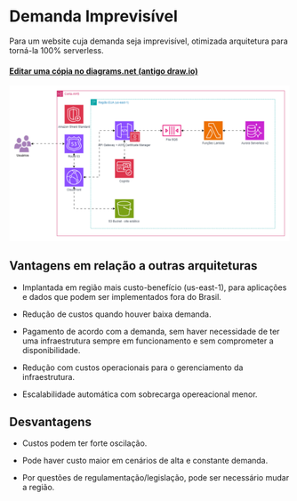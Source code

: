 # Demanda Imprevisível

Para um website cuja demanda seja imprevisível, otimizada arquitetura para torná-la 100% serverless.

#### [Editar uma cópia no diagrams.net (antigo draw.io)](https://viewer.diagrams.net/?tags=%7B%7D&lightbox=1&highlight=0000ff&edit=_blank&layers=1&nav=1&title=diagrama-demanda-imprevisivel.drawio#R%3Cmxfile%3E%3Cdiagram%20name%3D%22P%C3%A1gina-1%22%20id%3D%22BBM7HmE_G74GKGTS61Dw%22%3E7Ztbc9o4FMc%2FDTO7D2Qs34BHYyDtNtllQztJ9yUjbGHUCouV5QD59Cv5ArblQtImwWxIMol1JEvW0f93dMFpGe5ifcngcn5NfURauuavW8agpettYNi2%2BCtNm9TU1TNDwLCfmrSdYYIfUWoEuTXGPooyW2rilBKOl2WjR8MQebxkg4zRVbnYjBK%2FZFjCAJUeQxomHiRIKXaLfT7Pe9HZ2T8gHMzzloHdS3MWMC%2BcVRzNoU9XBZMxbBkuo5SnV4u1i4j0Xtkvox%2Fkbh%2BMoZA%2F5QY6G19%2FvuWT8T3%2B1ybX7X8uP1vtrBsPkMRZh10acihMzu0ke26%2ByZ2xpDjkiUOtvvgR7blayxI5rkxd6FbFUE13ygagpmQdZUM13SkbQLV6UGkfVB%2BwYFBSpeq1Svta4QHFj9GnMSc4RO5WepowBgz6WAyJSwllwhbSUHivP%2BcLIlJAXK7mmKPJEnrSqyvBjbDNhNcz8QM9T2eOl7V6clREWyxLJyOB2PABpQOSliEELiM83d7FkBezCD%2BgGxSllUurEOJSXi%2FWgYT2Aq4i8yJgNF4mj%2F9RtFWbew89j8ZSbP2IM%2Fod5V1s6YY70HXblA%2BOCal0%2FQExjgVRDsGBrJlT2RDMUgTNkhqFP3AYXCWpgaFlPqhrwofRHPlZZ1QKMjBkq2hdMGVUXCK6QJxtRJEs19CtDNFNDnE3Ta8KxGuZbV6g3dbMLNJkUSbYVr4DUVxkLD6DS2AoYN6gALdco%2BUYVGQMvzji929x1EYw4m3w%2BxnWRsIKjgUrE3KReSqrmuaYjl1h1UczGBP%2BcrgCszPsO0VcQdqddBJ8KXaNHiizaxlSSRV6bcNS6bWMTl70V%2Fh9HI4vb8GHLrGmenDXpv2b8ce2peB7BRdTHyqURt8R9%2BbFqF5FthbbOnRr8VURLhVLoKppoWqss3VUI1CL5RyqxjpbXdCp3g1q7gaVu3%2BMfEWm4nskx7UEg7APBx2gaXX4zJKv6jyUU3MFp4iMaYR5Qt9gSjmni4NYeUhGiHLoORRmYLRMuzXDa%2Fkc9bGCoYjGzENppBBRJqqLGSRVZx2T%2B%2BenZ8yyZVB7oIbTTs0km9tenFFbYdSJGWVy8TtBTPSMoCiSBfQztSdCrdvTrXSeeRfUwlSvr0itBeyGUdtTqJ2IXmn92BNMiou2JFWs2cQfFPFkwQzEEIo1sw0XcvDCabTcuuzMdOOZ7jgOAPa7YToyXpNnoJVnYRPYxwYamArRCpvphucXnbI9JITTvF7tWc6qDX5A2244iu7qWq%2B2t1CPBpzxR2G4hBytoHz%2Blt7PT%2FA0V6p9JvSehMRrGMJAyPsc%2FE4j%2BHVdczQavZvgB5f4PshkvD1kkA3XHxfsjyeHg%2BKxQt4TIt4ZyGYCORgYpum%2BGyC93exxv0jnjvv6Bcqvspjl2np5fWIqE64J6ubbnfXlFyjqYZ5LgxBzeqb2TG0jqc3k%2BYYbCd3sveFG4tPUMvvXf%2BDr8K9vHy7%2F7j58epznZ%2B4FHJEfoNzHlPE5DWgIyXBn7Yt9Rehvh31X5orKAU0G7hvifJONHIwTrxaGFa0xvytcf5VVCU%2BkqcE6qzlJbAqJMWJYdHv7ga4YH7a5KyYKNcnkrqoktSmmqpVFHDLuyLcfpBgJjCLs5eYRJltJErpyQryAmbrB8wWTqvHwZkW0HKB9M0U2eHLE9sqPISIe96H8dsaLS8k%2BS6l5UrKeKCW7UVLqHFNKO%2Fl8LeQ8Q0pkmgx8Pt01SxBPjS3gaMFlfEsfTTZ5HIaLL6M%2F%2B3ii3S1qzm9aup189D4VF4G8%2BBLF6ck1wzTKc0Vj2wJPWHkWXjhQPnkvLXYKuikvj7K3IUhlEbRd3fzkKql2IacsnarLHzoT2xB0EUeIRelvdZnn2F2t361V2vPfLNA65a2Ioal7kY5Ws77RXmsfoujmRrhSnupZxhP0cN6JNGEn8s4O9JhU6L1Vf2TwE2%2FqdatMam%2B256hlUn1%2F1lnAR%2BEHXZvMMSK%2BvOAw9CHzz4yeCKPv7LQgSoX6OoSCTue4hHbVwztCY3%2FEhEfPRJ4Ike9s1vSkQmeJQl%2BHStPoHfesDhxlV9zYg5HcHYUd776t4%2BEdb6OOQNRPN0%2FpCGQrmp1OvpZk0iDR7BPDQdF0GyUadUt7kqI5gUizTwwHRdNrlGjMY4rm%2F3tu%2F9KiMd5INCK5%2B%2F%2FaJK%2Fwb8rG8D8%3D%3C%2Fdiagram%3E%3C%2Fmxfile%3E)

![exemplo-demanda-imprevisivel](./exemplo-demanda-imprevisivel.png)

## Vantagens em relação a outras arquiteturas

* Implantada em região mais custo-benefício (us-east-1), para aplicações e dados que podem ser implementados fora do Brasil.

* Redução de custos quando houver baixa demanda.

* Pagamento de acordo com a demanda, sem haver necessidade de ter uma infraestrutura sempre em funcionamento e sem comprometer a disponibilidade.

* Redução com custos operacionais para o gerenciamento da infraestrutura.

* Escalabilidade automática com sobrecarga opereacional menor.

## Desvantagens

* Custos podem ter forte oscilação.

* Pode haver custo maior em cenários de alta e constante demanda.

* Por questões de regulamentação/legislação, pode ser necessário mudar a região.
